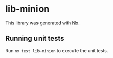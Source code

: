 # lib-minion

This library was generated with [Nx](https://nx.dev).

## Running unit tests

Run `nx test lib-minion` to execute the unit tests.
